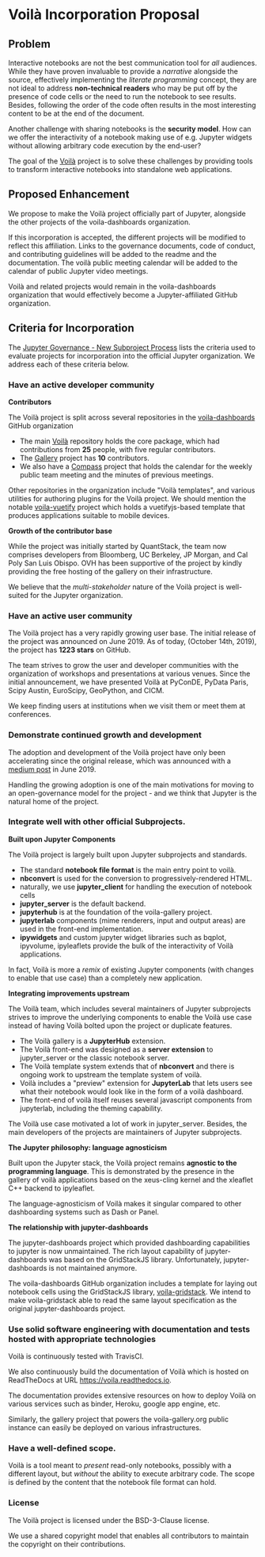 # Voilà Incorporation Proposal

## Problem

Interactive notebooks are not the best communication tool for *all* audiences. While they have proven invaluable to provide a *narrative* alongside the source, effectively implementing the *literate programming* concept, they are not ideal to address **non-technical readers** who may be put off by the presence of code cells or the need to run the notebook to see results. Besides, following the order of the code often results in the most interesting content to be at the end of the document.

Another challenge with sharing notebooks is the **security model**. How can we offer the interactivity of a notebook making use of e.g. Jupyter widgets without allowing arbitrary code execution by the end-user?

The goal of the [Voilà](https://github.com/voila-dashboards/voila) project is to solve these challenges by providing tools to transform interactive notebooks into standalone web applications.

## Proposed Enhancement

We propose to make the Voilà project officially part of Jupyter, alongside the other projects of the voila-dashboards organization.

If this incorporation is accepted, the different projects will be modified to reflect this affiliation. Links to the governance documents, code of conduct, and contributing guidelines will be added to the readme and the documentation. The voilà public meeting calendar will be added to the calendar of public Jupyter video meetings.

Voilà and related projects would remain in the voila-dashboards organization that would effectively become a Jupyter-affiliated GitHub organization.

## Criteria for Incorporation

The [Jupyter Governance - New Subproject Process](https://github.com/jupyter/governance/blob/master/newsubprojects.md) lists the criteria used to evaluate projects for incorporation into the official Jupyter organization. We address each of these criteria below.

### Have an active developer community

**Contributors**

The Voilà project is split across several repositories in the [voila-dashboards](https://github.com/voila-dashboards/) GitHub organization

 - The main [Voilà](https://github.com/voila-dashboards/voila) repository holds the core package, which had contributions from **25** people, with five regular contributors.
 - The [Gallery](https://github.com/voila-dashboards/gallery) project has **10** contributors.
 - We also have a [Compass](https://voila-dashboards.github.io/) project that holds the calendar for the weekly public team meeting and the minutes of previous meetings.

Other repositories in the organization include "Voilà templates", and various utilities for authoring plugins for the Voilà project. We should mention the notable [voila-vuetify](https://github.com/voila-dashboards/voila-vuetify) project which holds a vuetifyjs-based template that produces applications suitable to mobile devices.

**Growth of the contributor base**

While the project was initially started by QuantStack, the team now comprises developers from Bloomberg, UC Berkeley, JP Morgan, and Cal Poly San Luis Obispo. OVH has been supportive of the project by kindly providing the free hosting of the gallery on their infrastructure.

We believe that the *multi-stakeholder* nature of the Voilà project is well-suited for the Jupyter organization.

### Have an active user community

The Voilà project has a very rapidly growing user base. The initial release of the project was announced on June 2019. As of today, (October 14th, 2019), the project has **1223 stars** on GitHub.

The team strives to grow the user and developer communities with the organization of workshops and presentations at various venues. Since the initial announcement, we have presented Voilà at PyConDE, PyData Paris, Scipy Austin, EuroScipy, GeoPython, and CICM.

We keep finding users at institutions when we visit them or meet them at conferences.

### Demonstrate continued growth and development

The adoption and development of the Voilà project have only been accelerating since the original release, which was announced with a [medium post](https://blog.jupyter.org/and-voil%C3%A0-f6a2c08a4a93) in June 2019.

Handling the growing adoption is one of the main motivations for moving to an open-governance model for the project - and we think that Jupyter is the natural home of the project.

### Integrate well with other official Subprojects.

**Built upon Jupyter Components**

The Voilà project is largely built upon Jupyter subprojects and standards.

 - The standard **notebook file format** is the main entry point to voilà.
 - **nbconvert** is used for the conversion to progressively-rendered HTML.
 - naturally, we use **jupyter_client** for handling the execution of notebook cells
 - **jupyter_server** is the default backend.
 - **jupyterhub** is at the foundation of the voila-gallery project.
 - **jupyterlab** components (mime renderers, input and output areas) are used in the front-end implementation.
 - **ipywidgets** and custom jupyter widget libraries such as bqplot, ipyvolume, ipyleaflets provide the bulk of the interactivity of Voilà applications.

In fact, Voilà is more a *remix* of existing Jupyter components (with changes to enable that use case) than a completely new application.

**Integrating improvements upstream**

The Voilà team, which includes several maintainers of Jupyter subprojects strives to improve the underlying components to enable the Voilà use case instead of having Voilà bolted upon the project or duplicate features.

 - The Voilà gallery is a **JupyterHub** extension.
 - The Voilà front-end was designed as a **server extension** to jupyter_server or the classic notebook server.
 - The Voilà template system extends that of **nbconvert** and there is ongoing work to upstream the template system of voilà.
 - Voilà includes a "preview" extension for **JupyterLab** that lets users see what their notebook would look like in the form of a voilà dashboard.
 - The front-end of voilà itself reuses several javascript components from jupyterlab, including the theming capability.

The Voilà use case motivated a lot of work in jupyter_server. Besides, the main developers of the projects are maintainers of Jupyter subprojects.

**The Jupyter philosophy: language agnosticism**

Built upon the Jupyter stack, the Voilà project remains **agnostic to the programming language**. This is demonstrated by the presence in the gallery of voilà applications based on the xeus-cling kernel and the xleaflet C++ backend to ipyleaflet.

The language-agnosticism of Voilà makes it singular compared to other dashboarding systems such as Dash or Panel.

**The relationship with jupyter-dashboards**

The jupyter-dashboards project which provided dashboarding capabilities to jupyter is now unmaintained. The rich layout capability of jupyter-dashboards was based on the GridStackJS library. Unfortunately, jupyter-dashboards is not maintained anymore.

The voila-dashboards GitHub organization includes a template for laying out notebook cells using the GridStackJS library, [voila-gridstack](https://github.com/voila-dashboards/voila-gridstack). We intend to make voila-gridstack able to read the same layout specification as the original jupyter-dashboards project.

### Use solid software engineering with documentation and tests hosted with appropriate technologies

Voilà is continuously tested with TravisCI.

We also continuously build the documentation of Voilà which is hosted on ReadTheDocs at URL https://voila.readthedocs.io.

The documentation provides extensive resources on how to deploy Voilà on various services such as binder, Heroku, google app engine, etc.

Similarly, the gallery project that powers the voila-gallery.org public instance can easily be deployed on various infrastructures.

### Have a well-defined scope.

Voilà is a tool meant to *present* read-only notebooks, possibly with a different layout, but *without* the ability to execute arbitrary code. The scope is defined by the content that the notebook file format can hold.

### License

The Voilà project is licensed under the BSD-3-Clause license.

We use a shared copyright model that enables all contributors to maintain the copyright on their contributions.

